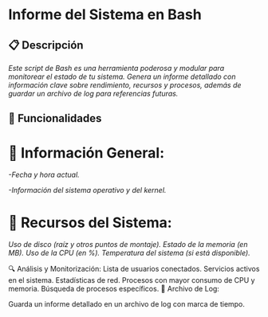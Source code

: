 # Informe del Sistema en Bash
## 📋 Descripción

*Este script de Bash es una herramienta poderosa y modular para monitorear el estado de tu sistema. Genera un informe detallado con información clave sobre rendimiento, recursos y procesos, además de guardar un archivo de log para referencias futuras.*

## 🚀 Funcionalidades

# 📅 Información General:
*-Fecha y hora actual.*

*-Información del sistema operativo y del kernel.*

# 💾 Recursos del Sistema:
*Uso de disco (raíz y otros puntos de montaje).*
*Estado de la memoria (en MB).*
*Uso de la CPU (en %).*
*Temperatura del sistema (si está disponible).*

🔍 Análisis y Monitorización:
Lista de usuarios conectados.
Servicios activos en el sistema.
Estadísticas de red.
Procesos con mayor consumo de CPU y memoria.
Búsqueda de procesos específicos.
📂 Archivo de Log:

Guarda un informe detallado en un archivo de log con marca de tiempo.
